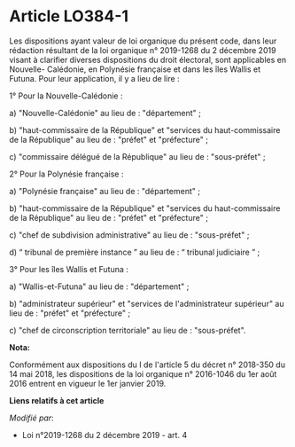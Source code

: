 # Article LO384-1

Les dispositions ayant valeur de loi organique du présent code, dans leur rédaction résultant de la loi organique n°
2019-1268 du 2 décembre 2019 visant à clarifier diverses dispositions du droit électoral, sont applicables en Nouvelle-
Calédonie, en Polynésie française et dans les îles Wallis et Futuna. Pour leur application, il y a lieu de lire :

1° Pour la Nouvelle-Calédonie :

a) "Nouvelle-Calédonie" au lieu de : "département" ;

b) "haut-commissaire de la République" et "services du haut-commissaire de la République" au lieu de : "préfet" et
"préfecture" ;

c) "commissaire délégué de la République" au lieu de : "sous-préfet" ;

2° Pour la Polynésie française :

a) "Polynésie française" au lieu de : "département" ;

b) "haut-commissaire de la République" et "services du haut-commissaire de la République" au lieu de : "préfet" et
"préfecture" ;

c) "chef de subdivision administrative" au lieu de : "sous-préfet" ;

d) “ tribunal de première instance ” au lieu de : “ tribunal judiciaire ” ;

3° Pour les îles Wallis et Futuna :

a) "Wallis-et-Futuna" au lieu de : "département" ;

b) "administrateur supérieur" et "services de l'administrateur supérieur" au lieu de : "préfet" et "préfecture" ;

c) "chef de circonscription territoriale" au lieu de : "sous-préfet".

**Nota:**

Conformément aux dispositions du I de l'article 5 du décret n° 2018-350 du 14 mai 2018, les dispositions de la loi organique
n° 2016-1046 du 1er août 2016 entrent en vigueur le 1er janvier 2019.

**Liens relatifs à cet article**

_Modifié par_:

  - Loi n°2019-1268 du 2 décembre 2019 - art. 4
